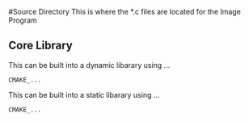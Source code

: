 #Source Directory
This is where the \*.c files are located for the Image Program


## Core Library
This can be built into a dynamic libarary using ... 

```
CMAKE_...
```
This can be built into a static libarary using ... 

```
CMAKE_...
```
